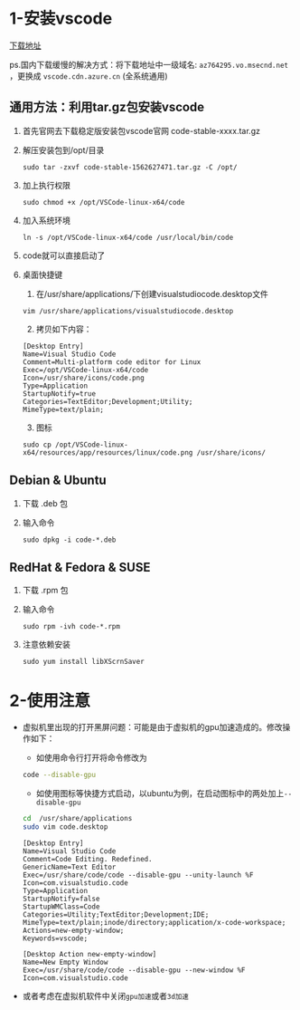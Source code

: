 # 1-安装vscode

[下载地址](https://code.visualstudio.com/#alt-downloads)

ps.国内下载缓慢的解决方式：将下载地址中一级域名: `az764295.vo.msecnd.net` ，更换成 `vscode.cdn.azure.cn` (全系统通用)

## 通用方法：利用tar.gz包安装vscode

1. 首先官网去下载稳定版安装包vscode官网
code-stable-xxxx.tar.gz

2. 解压安装包到/opt/目录
    ```shell
    sudo tar -zxvf code-stable-1562627471.tar.gz -C /opt/
    ```
3. 加上执行权限
    ```shell
    sudo chmod +x /opt/VSCode-linux-x64/code
    ```
4. 加入系统环境
   ```shell
   ln -s /opt/VSCode-linux-x64/code /usr/local/bin/code
   ```
5. code就可以直接启动了

6. 桌面快捷键

   1. 在/usr/share/applications/下创建visualstudiocode.desktop文件

    ```shell
    vim /usr/share/applications/visualstudiocode.desktop
    ```
   2. 拷贝如下内容：
    ```
    [Desktop Entry]
    Name=Visual Studio Code
    Comment=Multi-platform code editor for Linux
    Exec=/opt/VSCode-linux-x64/code
    Icon=/usr/share/icons/code.png
    Type=Application
    StartupNotify=true
    Categories=TextEditor;Development;Utility;
    MimeType=text/plain;
    ```
   3. 图标
    ```shell
    sudo cp /opt/VSCode-linux-x64/resources/app/resources/linux/code.png /usr/share/icons/
    ```

## Debian & Ubuntu

1. 下载 .deb 包

2. 输入命令

    ```shell
    sudo dpkg -i code-*.deb
    ``` 

## RedHat & Fedora & SUSE

1.  下载 .rpm 包

2.  输入命令
    ```shell
    sudo rpm -ivh code-*.rpm 
    ```

3. 注意依赖安装

    ```shell
    sudo yum install libXScrnSaver
    ```

# 2-使用注意

- 虚拟机里出现的打开黑屏问题：可能是由于虚拟机的gpu加速造成的。修改操作如下：
  - 如使用命令行打开将命令修改为
  ```bash
  code --disable-gpu
  ```
  - 如使用图标等快捷方式启动，以ubuntu为例，在启动图标中的两处加上`--disable-gpu`
  ```bash
  cd  /usr/share/applications
  sudo vim code.desktop
  ```
  ```vi
  [Desktop Entry]
  Name=Visual Studio Code
  Comment=Code Editing. Redefined.
  GenericName=Text Editor
  Exec=/usr/share/code/code --disable-gpu --unity-launch %F
  Icon=com.visualstudio.code
  Type=Application
  StartupNotify=false
  StartupWMClass=Code
  Categories=Utility;TextEditor;Development;IDE;
  MimeType=text/plain;inode/directory;application/x-code-workspace;
  Actions=new-empty-window;
  Keywords=vscode;

  [Desktop Action new-empty-window]
  Name=New Empty Window
  Exec=/usr/share/code/code --disable-gpu --new-window %F
  Icon=com.visualstudio.code
  ```

- 或者考虑在虚拟机软件中关闭`gpu加速`或者`3d加速`